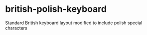 # british-polish-keyboard
Standard British keyboard layout modified to include polish special characters
